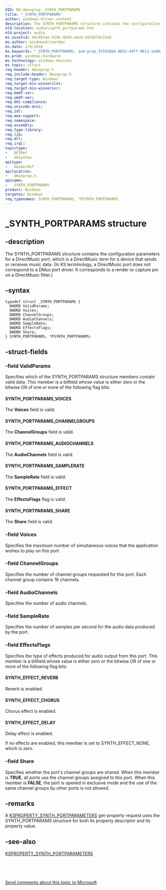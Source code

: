 ```yaml
---
UID: NS:dmusprop._SYNTH_PORTPARAMS
title: "_SYNTH_PORTPARAMS"
author: windows-driver-content
description: The SYNTH_PORTPARAMS structure contains the configuration parameters for a DirectMusic port, which is a DirectMusic term for a device that sends or receives music data.
old-location: audio\synth_portparams.htm
old-project: audio
ms.assetid: 94c953ae-519b-4659-a4c9-a97db7dc31e9
ms.author: windowsdriverdev
ms.date: 2/8/2018
ms.keywords: "_SYNTH_PORTPARAMS, aud-prop_33f03864-8052-4dff-9613-1e8046450d16.xml, PSYNTH_PORTPARAMS structure pointer [Audio Devices], PSYNTH_PORTPARAMS, *PSYNTH_PORTPARAMS, SYNTH_PORTPARAMS structure [Audio Devices], audio.synth_portparams, SYNTH_PORTPARAMS, dmusprop/SYNTH_PORTPARAMS, dmusprop/PSYNTH_PORTPARAMS"
ms.prod: windows-hardware
ms.technology: windows-devices
ms.topic: struct
req.header: dmusprop.h
req.include-header: Dmusprop.h
req.target-type: Windows
req.target-min-winverclnt: 
req.target-min-winversvr: 
req.kmdf-ver: 
req.umdf-ver: 
req.ddi-compliance: 
req.unicode-ansi: 
req.idl: 
req.max-support: 
req.namespace: 
req.assembly: 
req.type-library: 
req.lib: 
req.dll: 
req.irql: 
topictype:
-	APIRef
-	kbSyntax
apitype:
-	HeaderDef
apilocation:
-	dmusprop.h
apiname:
-	SYNTH_PORTPARAMS
product: Windows
targetos: Windows
req.typenames: SYNTH_PORTPARAMS, *PSYNTH_PORTPARAMS
---
```


# _SYNTH_PORTPARAMS structure


## -description


The SYNTH_PORTPARAMS structure contains the configuration parameters for a DirectMusic <i>port</i>, which is a DirectMusic term for a device that sends or receives music data. (In KS terminology, a DirectMusic port does not correspond to a DMus port driver. It corresponds to a render or capture pin on a DirectMusic filter.)


## -syntax


````
typedef struct _SYNTH_PORTPARAMS {
  DWORD ValidParams;
  DWORD Voices;
  DWORD ChannelGroups;
  DWORD AudioChannels;
  DWORD SampleRate;
  DWORD EffectsFlags;
  DWORD Share;
} SYNTH_PORTPARAMS, *PSYNTH_PORTPARAMS;
````


## -struct-fields




### -field ValidParams

Specifies which of the SYNTH_PORTPARAMS structure members contain valid data. This member is a bitfield whose value is either zero or the bitwise OR of one or more of the following flag bits:





#### SYNTH_PORTPARAMS_VOICES

The <b>Voices</b> field is valid.



#### SYNTH_PORTPARAMS_CHANNELGROUPS

The <b>ChannelGroups</b> field is valid.



#### SYNTH_PORTPARAMS_AUDIOCHANNELS

The <b>AudioChannels</b> field is valid.



#### SYNTH_PORTPARAMS_SAMPLERATE

The <b>SampleRate</b> field is valid.



#### SYNTH_PORTPARAMS_EFFECT

The <b>EffectsFlags</b> flag is valid.



#### SYNTH_PORTPARAMS_SHARE

The <b>Share</b> field is valid.


### -field Voices

Specifies the maximum number of simultaneous voices that the application wishes to play on this port.


### -field ChannelGroups

Specifies the number of channel groups requested for this port. Each channel group contains 16 channels.


### -field AudioChannels

Specifies the number of audio channels.


### -field SampleRate

Specifies the number of samples per second for the audio data produced by the port.


### -field EffectsFlags

Specifies the type of effects produced for audio output from this port. This member is a bitfield whose value is either zero or the bitwise OR of one or more of the following flag bits:





#### SYNTH_EFFECT_REVERB

Reverb is enabled.



#### SYNTH_EFFECT_CHORUS

Chorus effect is enabled.



#### SYNTH_EFFECT_DELAY

Delay effect is enabled.

If no effects are enabled, this member is set to SYNTH_EFFECT_NONE, which is zero.


### -field Share

Specifies whether the port's channel groups are shared. When this member is <b>TRUE</b>, all ports use the channel groups assigned to this port. When this member is <b>FALSE</b>, the port is opened in exclusive mode and the use of the same channel groups by other ports is not allowed.


## -remarks



A <a href="https://msdn.microsoft.com/library/windows/hardware/ff537405">KSPROPERTY_SYNTH_PORTPARAMETERS</a> get-property request uses the SYNTH_PORTPARAMS structure for both its property descriptor and its property value.




## -see-also

<a href="https://msdn.microsoft.com/library/windows/hardware/ff537405">KSPROPERTY_SYNTH_PORTPARAMETERS</a>



 

 

<a href="mailto:wsddocfb@microsoft.com?subject=Documentation%20feedback [audio\audio]:%20SYNTH_PORTPARAMS structure%20 RELEASE:%20(2/8/2018)&amp;body=%0A%0APRIVACY STATEMENT%0A%0AWe use your feedback to improve the documentation. We don't use your email address for any other purpose, and we'll remove your email address from our system after the issue that you're reporting is fixed. While we're working to fix this issue, we might send you an email message to ask for more info. Later, we might also send you an email message to let you know that we've addressed your feedback.%0A%0AFor more info about Microsoft's privacy policy, see http://privacy.microsoft.com/en-us/default.aspx." title="Send comments about this topic to Microsoft">Send comments about this topic to Microsoft</a>

